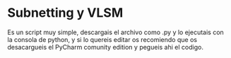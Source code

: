 

# Subnetting y VLSM
  Es un script muy simple, descargais el archivo como .py y lo ejecutais con la consola de python,
  y si lo quereis editar os recomiendo que os desacargueis el PyCharm comunity edition y pegueis ahi el codigo.
